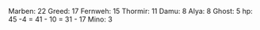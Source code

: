Marben: 22
Greed: 17
Fernweh: 15
Thormir: 11
Damu: 8
Alya: 8
Ghost: 5 hp: 45 -4 = 41 - 10 = 31  - 17
Mino: 3 

